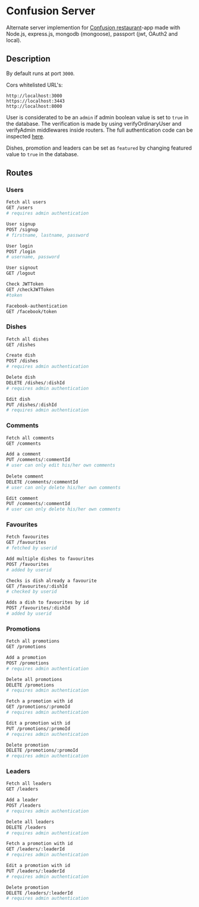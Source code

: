 # Confusion Server

Alternate server implemention for [Confusion restaurant](http://www.github.com/penao7/restaurant-app)-app made with Node.js, express.js, mongodb (mongoose), passport (jwt, OAuth2 and local).

## Description

By default runs at port `3000`. 

Cors whitelisted URL's:
```
http://localhost:3000 
https://localhost:3443
http://localhost:8000
```

User is considerated to be an `admin` if admin boolean value is set to `true` in the database. The verification is made by using verifyOrdinaryUser and verifyAdmin middlewares inside routers.
The full authentication code can be inspected [here](server/authenticate.js).

Dishes, promotion and leaders can be set as `featured` by changing featured value to `true` in the database.

## Routes

### Users

```bash
Fetch all users
GET /users
# requires admin authentication

User signup
POST /signup
# firstname, lastname, password

User login
POST /login
# username, password

User signout
GET /logout

Check JWTToken
GET /checkJWTToken
#token

Facebook-authentication
GET /facebook/token
```

### Dishes

```bash
Fetch all dishes
GET /dishes

Create dish
POST /dishes
# requires admin authentication

Delete dish
DELETE /dishes/:dishId
# requires admin authentication

Edit dish
PUT /dishes/:dishId
# requires admin authentication
```

### Comments

```bash
Fetch all comments
GET /comments

Add a comment
PUT /comments/:commentId
# user can only edit his/her own comments
  
Delete comment
DELETE /comments/:commentId
# user can only delete his/her own comments

Edit comment
PUT /comments/:commentId
# user can only delete his/her own comments
```

### Favourites

```bash
Fetch favourites
GET /favourites
# fetched by userid

Add multiple dishes to favourites
POST /favourites
# added by userid

Checks is dish already a favourite
GET /favourites/:dishId
# checked by userid

Adds a dish to favourites by id
POST /favourites/:dishId
# added by userid

```

### Promotions
```bash
Fetch all promotions
GET /promotions

Add a promotion
POST /promotions
# requires admin authentication

Delete all promotions
DELETE /promotions
# requires admin authentication

Fetch a promotion with id
GET /promotions/:promoId
# requires admin authentication

Edit a promotion with id
PUT /promotions/:promoId
# requires admin authentication

Delete promotion
DELETE /promotions/:promoId
# requires admin authentication
```

### Leaders

```bash
Fetch all leaders
GET /leaders

Add a leader
POST /leaders
# requires admin authentication

Delete all leaders
DELETE /leaders
# requires admin authentication

Fetch a promotion with id
GET /leaders/:leaderId
# requires admin authentication

Edit a promotion with id
PUT /leaders/:leaderId
# requires admin authentication

Delete promotion
DELETE /leaders/:leaderId
# requires admin authentication
```

